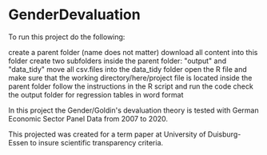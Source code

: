 # GenderDevaluation
To run this project do the following:

create a parent folder (name does not matter)
download all content into this folder
create two subfolders inside the parent folder: "output" and "data_tidy"
move all csv.files into the data_tidy folder
open the R file and make sure that the working directory/here/project file is located inside the parent folder
follow the instructions in the R script and run the code
check the output folder for regression tables in word format

In this project the Gender/Goldin's devaluation theory is tested with German Economic Sector Panel Data from 2007 to 2020.

This projected was created for a term paper at University of Duisburg-Essen to insure scientific transparency criteria.
